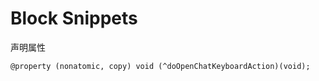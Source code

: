 # Block Snippets

声明属性

```objc
@property (nonatomic, copy) void (^doOpenChatKeyboardAction)(void);
```
